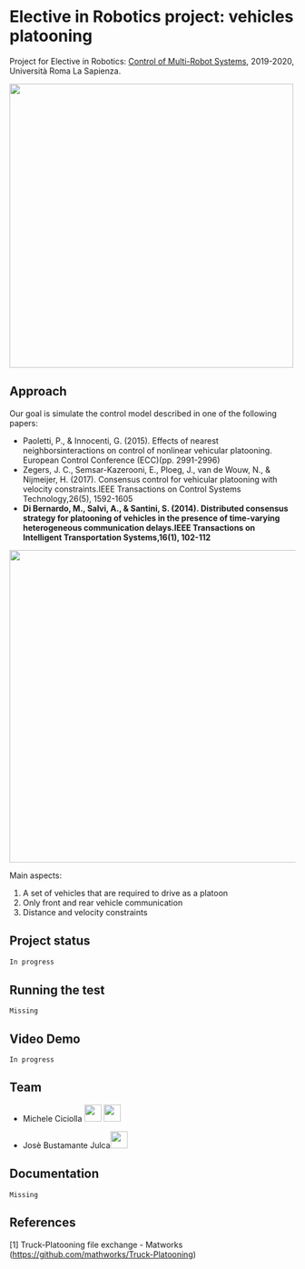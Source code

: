 # Elective in Robotics project: vehicles platooning

Project for Elective in Robotics: [Control of Multi-Robot Systems](https://sites.google.com/a/diag.uniroma1.it/cristofaro/teaching/cams), 2019-2020, Università Roma La Sapienza.

<a href="https://www.dis.uniroma1.it/"><img src="http://www.dis.uniroma1.it/sites/default/files/marchio%20logo%20eng%20jpg.jpg" width="500"></a>

## Approach
Our goal is simulate the control model described in one of the following papers:
* Paoletti, P., & Innocenti, G. (2015). Effects of nearest neighborsinteractions on control of nonlinear vehicular platooning. European Control Conference (ECC)(pp. 2991-2996)
* Zegers, J. C., Semsar-Kazerooni, E., Ploeg, J., van de Wouw, N., & Nijmeijer, H. (2017). Consensus control for vehicular platooning with velocity constraints.IEEE Transactions on Control Systems Technology,26(5), 1592-1605
*  **Di Bernardo, M., Salvi, A., & Santini, S. (2014). Distributed consensus strategy for platooning of vehicles in the presence of time-varying heterogeneous communication delays.IEEE Transactions on Intelligent Transportation Systems,16(1), 102-112**


<a href="https://www.dis.uniroma1.it/"><img src="https://www.researchgate.net/profile/Jeroen_Ploeg/publication/269332242/figure/fig3/AS:667784740614167@1536223697739/A-homogeneous-platoon-of-vehicles-equipped-with-CACC.png" width="550"></a>


Main aspects:
1. A set of vehicles that are required to drive as a platoon
2. Only front and rear vehicle communication
3. Distance and velocity constraints


## Project status
```bash
In progress
```

## Running the test

```
Missing
```

## Video Demo
```
In progress
```

## Team
* Michele Ciciolla <a href="https://github.com/micheleciciolla"><img src="https://upload.wikimedia.org/wikipedia/commons/thumb/9/91/Octicons-mark-github.svg/1024px-Octicons-mark-github.svg.png" width="30"></a>
<a href="https://www.linkedin.com/in/micheleciciolla/"><img src="https://www.tecnomagazine.it/tech/wp-content/uploads/2013/05/linkedin-aggiungere-immagini.png" width="30"></a>

*  Josè Bustamante Julca<a href="https://github.com/JoseLuis-Bustamante"><img src="https://upload.wikimedia.org/wikipedia/commons/thumb/9/91/Octicons-mark-github.svg/1024px-Octicons-mark-github.svg.png" width="30"></a>


## Documentation
```
Missing
```

## References
[1] Truck-Platooning file exchange - Matworks (https://github.com/mathworks/Truck-Platooning)


